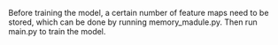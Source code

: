 Before training the model, a certain number of feature maps need to be stored, which can be done by running memory_madule.py.
Then run main.py to train the model.
